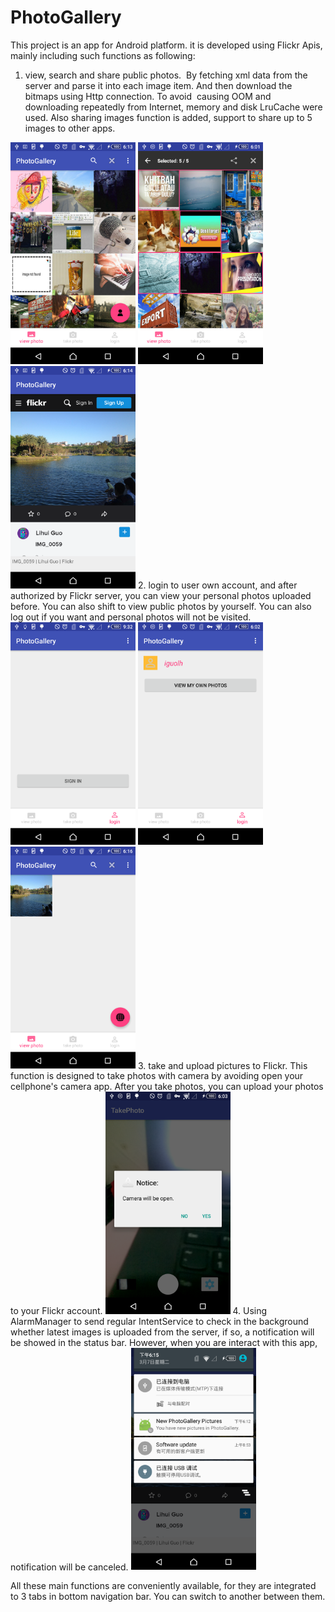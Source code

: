 # PhotoGallery
This project is an app for Android platform. it is developed using Flickr Apis, mainly including such functions as following:

1. view, search and share public photos.
  By fetching xml data from the server and parse it into each image item. And then download the bitmaps using Http connection. To avoid
  causing OOM and downloading repeatedly from Internet, memory and disk LruCache were used. Also sharing images function is added, support
  to share up to 5 images to other apps.
  
 <img src="https://github.com/Grinfield/PhotoGallery/blob/master/project%20captures/1.png" width="200"/>
  <img src="https://github.com/Grinfield/PhotoGallery/blob/master/project%20captures/7.png" width="200"/>
   <img src="https://github.com/Grinfield/PhotoGallery/blob/master/project%20captures/4.png" width="200"/>
2. login to user own account, and after authorized by Flickr server, you can view your personal photos uploaded before. You can also shift
  to view public photos by yourself. You can also log out if you want and personal photos will not be visited.
  
 <img src="https://github.com/Grinfield/PhotoGallery/blob/master/project%20captures/8.png" width="200"/>
  <img src="https://github.com/Grinfield/PhotoGallery/blob/master/project%20captures/6.png" width="200"/>
   <img src="https://github.com/Grinfield/PhotoGallery/blob/master/project%20captures/2.png" width="200"/>
3. take and upload pictures to Flickr.
  This function is designed to take photos with camera by avoiding open your cellphone's camera app. After you take photos,
  you can upload your photos to your Flickr account.
  

  <img src="https://github.com/Grinfield/PhotoGallery/blob/master/project%20captures/5.png" width="200"/>
4. Using AlarmManager to send regular IntentService to check in the background whether latest images is uploaded from the server, if so, a notification will be showed in the status bar. However, when you are interact with this app, notification will be canceled.

 <img src="https://github.com/Grinfield/PhotoGallery/blob/master/project%20captures/3.png" width="200"/>
 
All these main functions are conveniently available, for they are integrated to 3 tabs in bottom navigation bar. You can switch to another between them.

